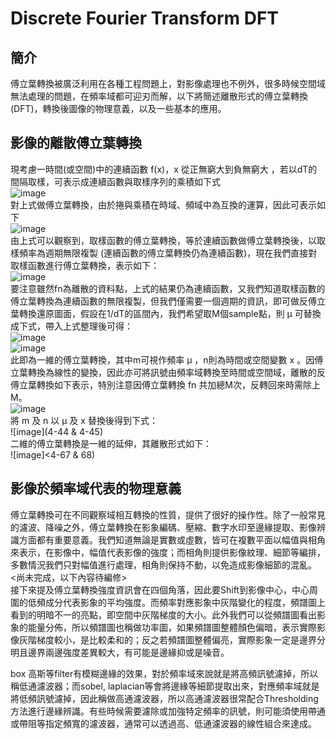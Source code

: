# Discrete Fourier Transform DFT

## 簡介
傅立葉轉換被廣泛利用在各種工程問題上，對影像處理也不例外，很多時候空間域無法處理的問題，在頻率域都可迎刃而解，以下將簡述離散形式的傅立葉轉換(DFT)，轉換後圖像的物理意義，以及一些基本的應用。

## 影像的離散傅立葉轉換
現考慮一時間(或空間)中的連續函數 f(x)，x 從正無窮大到負無窮大 ，若以dT的間隔取樣，可表示成連續函數與取樣序列的乘積如下式<br>
![image](4-27)<br>
對上式做傅立葉轉換，由於捲與乘積在時域、頻域中為互換的運算，因此可表示如下<br>
![image](4-31)<br>
由上式可以觀察到，取樣函數的傅立葉轉換，等於連續函數做傅立葉轉換後，以取樣頻率為週期無限複製 (連續函數的傅立葉轉換仍為連續函數)，現在我們直接對取樣函數進行傅立葉轉換，表示如下：<br>
![image](4-39~4-40)<br>
要注意雖然fn為離散的資料點，上式的結果仍為連續函數，又我們知道取樣函數的傅立葉轉換為連續函數的無限複製，但我們僅需要一個週期的資訊，即可做反傅立葉轉換還原圖面，假設在1/dT的區間內，我們希望取M個sample點，則 μ 可替換成下式，帶入上式整理後可得：<br>
![image](4-41)<br>
![image](4-42)<br>
此即為一維的傅立葉轉換，其中m可視作頻率 μ ，n則為時間或空間變數 x 。因傅立葉轉換為線性的變換，因此亦可將訊號由頻率域轉換至時間或空間域，離散的反傅立葉轉換如下表示，特別注意因傅立葉轉換 fn 共加總M次，反轉回來時需除上M。<br>
![image](4-43)<br>
將 m 及 n 以 μ 及 x 替換後得到下式：<br>
![image](4-44 & 4-45)<br>
二維的傅立葉轉換是一維的延伸，其離散形式如下：<br>
![image]<4-67 & 68)<br>

## 影像於頻率域代表的物理意義
傅立葉轉換可在不同觀察域相互轉換的性質，提供了很好的操作性。除了一般常見的濾波、降噪之外，傅立葉轉換在影象編碼、壓縮、數字水印至邊緣提取、影像辨識方面都有重要意義。我們知道無論是實數或虛數，皆可在複數平面以幅值與相角來表示，在影像中，幅值代表影像的強度；而相角則提供影像紋理、細節等編排，多數情況我們只對幅值進行處理，相角則保持不動，以免造成影像細節的混亂。<br>
<尚未完成，以下內容待編修><br>
接下來提及傅立葉轉換強度資訊會在四個角落，因此要Shift到影像中心，中心周圍的低頻成分代表影象的平均強度。而頻率對應影象中灰階變化的程度，頻譜圖上看到的明暗不一的亮點，即空間中灰階梯度的大小。此外我們可以從頻譜圖看出影象的能量分佈，所以頻譜圖也稱做功率圖，如果頻譜圖整體顏色偏暗，表示實際影像灰階梯度較小，是比較柔和的；反之若頻譜圖整體偏亮，實際影象一定是邊界分明且邊界兩邊強度差異較大，有可能是邊緣抑或是噪音。

box 高斯等filter有模糊邊緣的效果，對於頻率域來說就是將高頻訊號濾掉，所以稱低通濾波器；而sobel, laplacian等會將邊緣等細節提取出來，對應頻率域就是將低頻訊號濾掉，因此稱做高通濾波器，所以高通濾波器很常配合Thresholding方法進行邊緣辨識。有些時候需要濾除或加強特定頻率的訊號，則可能須使用帶通或帶阻等指定頻寬的濾波器，通常可以透過高、低通濾波器的線性組合來達成。
